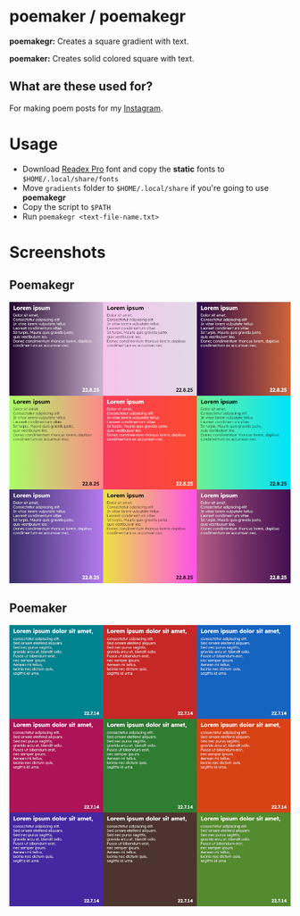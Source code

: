 # poemaker / poemakegr
__poemakegr:__ Creates a square gradient with text. 

__poemaker:__ Creates solid colored square with text. 

## What are these used for?
For making poem posts for my [Instagram](https://www.instagram.com/dybdeskarphet.siir).

# Usage
- Download [Readex Pro](https://fonts.google.com/specimen/Readex+Pro) font and copy the __static__ fonts to `$HOME/.local/share/fonts`
- Move `gradients` folder to `$HOME/.local/share` if you're going to use __poemakegr__
- Copy the script to `$PATH`
- Run `poemakegr <text-file-name.txt>`

# Screenshots
## Poemakegr
<img src="screenshot_gr.jpg" alt="Poemakegr">

## Poemaker
<img src="screenshot.jpg" alt="Poemaker">
